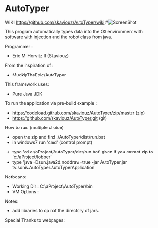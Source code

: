AutoTyper
=========
WIKI https://github.com/skaviouz/AutoTyper/wiki
#![ScreenShot](https://raw.github.com/skaviouz/lobber/master/bin/resources/images/Example.png)

This program automatically types data into the OS environment with software with injection and the robot class from java.

Programmer :
 * Eric M. Horvitz II (Skaviouz)

From the inspiration of :
 * MudkipTheEpic/AutoTyper

This framework uses:
 * Pure Java JDK

To run the application via pre-build example : 
 * https://codeload.github.com/skaviouz/AutoTyper/zip/master (zip)
 * https://github.com/skaviouz/AutoTyper.git (git)

How to run: (multiple choice)
 * open the zip and find ./AutoTyper/dist/run.bat
 * in windows7 run 'cmd' (control prompt)
 - type 'cd c:/aProject/AutoTyper/dist/run.bat' given if you extract zip to 'c:/aProject/lobber'
 - type 'java -Dsun.java2d.noddraw=true -jar AutoTyper.jar tv.sonis.AutoTyper.AutoTyperApplication

Netbeans:
 - Working Dir : C:\aProject\AutoTyper\bin
 - VM Options : 

Notes:
 - add libraries to cp not the directory of jars.

Special Thanks to webpages:

